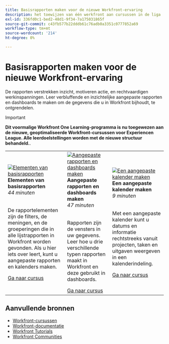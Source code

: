 ```yaml
---
title: Basisrapporten maken voor de nieuwe Workfront-ervaring
description: het toewijzen van één werkfront aan cursussen in de liga
exl-id: 336fd0c1-bed2-48d1-9f34-7a175031865f
source-git-commit: c43fb577b22dddb61c76adb0a3351c0777852a69
workflow-type: tm+mt
source-wordcount: '214'
ht-degree: 0%

---
```


# Basisrapporten maken voor de nieuwe Workfront-ervaring

De rapporten verstrekken inzicht, motiveren actie, en rechtvaardigen werkinspanningen. Leer verbluffende en inzichtelijke aangepaste rapporten en dashboards te maken om de gegevens die u in Workfront bijhoudt, te ontgrendelen.

>[!IMPORTANT]
>
>**Dit voormalige Workfront One Learning-programma is nu toegewezen aan de nieuwe, geoptimaliseerde Workfront-cursussen voor Experiencen League.  Alle leerdoelstellingen worden met de nieuwe structuur behandeld.**.

<table>
  <tr>
   <td>
      <a href="https://experienceleague.adobe.com/?recommended=Workfront-U-1-2022.1.reporting">
      <img alt="Elementen van basisrapporten" src="https://cdn.experienceleague.adobe.com/thumb/basic-reporting-elements.png"/>
      </a>
      <div>
         <strong>Elementen van basisrapporten</strong></a>         
         <br/><em>44 minuten</em>
      </div>
      <p>
        <br/>
         De rapportelementen zijn de filters, de meningen, en de groeperingen die in alle lijstrapporten in Workfront worden gevonden. Als u hier iets over leert, kunt u aangepaste rapporten en kalenders maken.
      </p>
      <a  rel="noreferrer" target="_blank" href="https://experienceleague.adobe.com/?recommended=Workfront-U-1-2022.1.reporting" class="spectrum-Button spectrum-Button--primary spectrum-Button--sizeM">
      <span class="spectrum-Button-label has-no-wrap has-text-weight-bold">Ga naar cursus</span>
      </a>
   </td>   
   <td>
      <a href="https://experienceleague.adobe.com/?recommended=Workfront-U-1-2022.3.reporting">
      <img alt="Aangepaste rapporten en dashboards maken" src="https://cdn.experienceleague.adobe.com/thumb/create-custom-reports-and-dashboards.png"/>
      </a>
      <div>
         <strong>Aangepaste rapporten en dashboards maken</strong></a>         
         <br/><em>47 minuten</em>
      </div>
      <p>
        <br/>
         Rapporten zijn de vensters in uw gegevens. Leer hoe u drie verschillende typen rapporten maakt in Workfront en deze gebruikt in dashboards.
      </p>
      <a  rel="noreferrer" target="_blank" href="https://experienceleague.adobe.com/?recommended=Workfront-U-1-2022.3.reporting" class="spectrum-Button spectrum-Button--primary spectrum-Button--sizeM">
      <span class="spectrum-Button-label has-no-wrap has-text-weight-bold">Ga naar cursus</span>
      </a>
   </td>
    <td>
      <a href="https://experienceleague.adobe.com/?recommended=Workfront-U-1-2022.4.reporting">
      <img alt="Een aangepaste kalender maken" src="https://cdn.experienceleague.adobe.com/thumb/create-a-custom-calendar.png"/>
      </a>
      <div>
         <strong>Een aangepaste kalender maken</strong></a>         
         <br/><em>9 minuten</em>
      </div>
      <p>
        <br/>
         Met een aangepaste kalender kunt u datums en informatie rechtstreeks vanuit projecten, taken en uitgaven weergeven in een kalenderindeling.
      </p>
      <a  rel="noreferrer" target="_blank" href="https://experienceleague.adobe.com/?recommended=Workfront-U-1-2022.4.reporting" class="spectrum-Button spectrum-Button--primary spectrum-Button--sizeM">
      <span class="spectrum-Button-label has-no-wrap has-text-weight-bold">Ga naar cursus</span>
      </a>
   </td>
  </tr>
</table>

## Aanvullende bronnen

* [Workfront-cursussen](https://experienceleague.adobe.com/?lang=en&amp;Solution=Workfront#courses)
* [Workfront-documentatie](https://experienceleague.adobe.com/docs/workfront.html)
* [Workfront Tutorials](https://experienceleague.adobe.com/docs/workfront-learn/tutorials-workfront/home.html)
* [Workfront Communities](https://experienceleaguecommunities.adobe.com/t5/workfront/ct-p/workfront)
